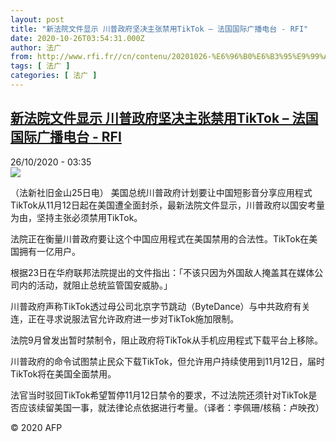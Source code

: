 ```yaml
---
layout: post
title: "新法院文件显示 川普政府坚决主张禁用TikTok – 法国国际广播电台 - RFI"
date: 2020-10-26T03:54:31.000Z
author: 法广
from: http://www.rfi.fr//cn/contenu/20201026-%E6%96%B0%E6%B3%95%E9%99%A2%E6%96%87%E4%BB%B6%E6%98%BE%E7%A4%BA-%E5%B7%9D%E6%99%AE%E6%94%BF%E5%BA%9C%E5%9D%9A%E5%86%B3%E4%B8%BB%E5%BC%A0%E7%A6%81%E7%94%A8tiktok
tags: [ 法广 ]
categories: [ 法广 ]
---
```

<!--1603684471000-->
[新法院文件显示 川普政府坚决主张禁用TikTok – 法国国际广播电台 - RFI](http://www.rfi.fr//cn/contenu/20201026-%E6%96%B0%E6%B3%95%E9%99%A2%E6%96%87%E4%BB%B6%E6%98%BE%E7%A4%BA-%E5%B7%9D%E6%99%AE%E6%94%BF%E5%BA%9C%E5%9D%9A%E5%86%B3%E4%B8%BB%E5%BC%A0%E7%A6%81%E7%94%A8tiktok)
------

<div>
<div>26/10/2020 - 03:35</div><img src="https://s.rfi.fr/media/display/820f7dd8-1737-11eb-8de6-005056a964fe/w:310/p:16x9/int0003b.201026103502.jpg"><div class="t-content__body u-clearfix">            <p>（法新社旧金山25日电）    美国总统川普政府计划要让中国短影音分享应用程式TikTok从11月12日起在美国遭全面封杀，最新法院文件显示，川普政府以国安考量为由，坚持主张必须禁用TikTok。</p><p>    法院正在衡量川普政府要让这个中国应用程式在美国禁用的合法性。TikTok在美国拥有一亿用户。</p><p>    根据23日在华府联邦法院提出的文件指出：「不该只因为外国敌人掩盖其在媒体公司内的活动，就阻止总统监管国安威胁。」</p><p>    川普政府声称TikTok透过母公司北京字节跳动（ByteDance）与中共政府有关连，正在寻求说服法官允许政府进一步对TikTok施加限制。</p><p>    法院9月曾发出暂时禁制令，阻止政府将TikTok从手机应用程式下载平台上移除。</p><p>    川普政府的命令试图禁止民众下载TikTok，但允许用户持续使用到11月12日，届时TikTok将在美国全面禁用。</p><p>    法官当时驳回TikTok希望暂停11月12日禁令的要求，不过法院还须针对TikTok是否应该续留美国一事，就法律论点依据进行考量。（译者：李佩珊/核稿：卢映孜）</p>            <p class="t-copyright">© 2020 AFP</p>        </div>
</div>
